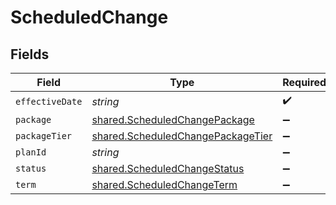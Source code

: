 # ScheduledChange


## Fields

| Field                                                                                         | Type                                                                                          | Required                                                                                      | Description                                                                                   |
| --------------------------------------------------------------------------------------------- | --------------------------------------------------------------------------------------------- | --------------------------------------------------------------------------------------------- | --------------------------------------------------------------------------------------------- |
| `effectiveDate`                                                                               | *string*                                                                                      | :heavy_check_mark:                                                                            | N/A                                                                                           |
| `package`                                                                                     | [shared.ScheduledChangePackage](../../../sdk/models/shared/scheduledchangepackage.md)         | :heavy_minus_sign:                                                                            | N/A                                                                                           |
| `packageTier`                                                                                 | [shared.ScheduledChangePackageTier](../../../sdk/models/shared/scheduledchangepackagetier.md) | :heavy_minus_sign:                                                                            | N/A                                                                                           |
| `planId`                                                                                      | *string*                                                                                      | :heavy_minus_sign:                                                                            | N/A                                                                                           |
| `status`                                                                                      | [shared.ScheduledChangeStatus](../../../sdk/models/shared/scheduledchangestatus.md)           | :heavy_minus_sign:                                                                            | N/A                                                                                           |
| `term`                                                                                        | [shared.ScheduledChangeTerm](../../../sdk/models/shared/scheduledchangeterm.md)               | :heavy_minus_sign:                                                                            | N/A                                                                                           |